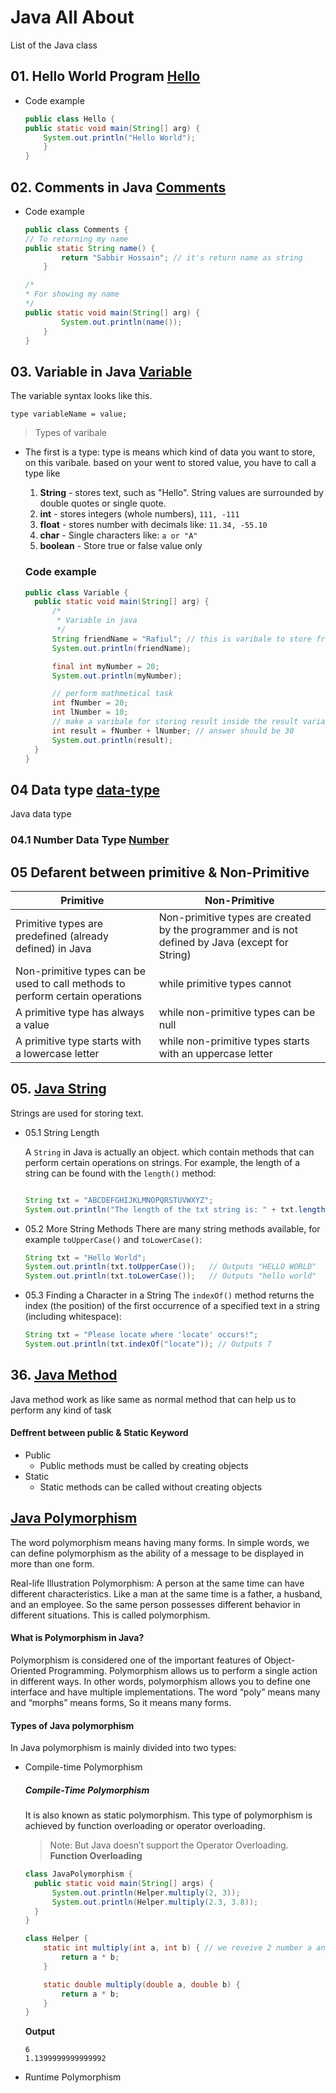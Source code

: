 # Java All About

List of the Java class

## 01. Hello World Program [Hello](./Hello.java)

- Code example

  ```java
  public class Hello {
  public static void main(String[] arg) {
      System.out.println("Hello World");
      }
  }
  ```

## 02. Comments in Java [Comments](./Comments.java)

- Code example

  ```java
  public class Comments {
  // To returning my name
  public static String name() {
          return "Sabbir Hossain"; // it's return name as string
      }

  /*
  * For showing my name
  */
  public static void main(String[] arg) {
          System.out.println(name());
      }
  }
  ```

## 03. Variable in Java [Variable](./Variable.java)

The variable syntax looks like this.

```console
type variableName = value;
```

> Types of varibale

- The first is a type: type is means which kind of data you want to store, on
  this varibale. based on your went to stored value, you have to call a type
  like

  1. **String** - stores text, such as "Hello". String values are surrounded by
     double quotes or single quote.
  2. **int** - stores integers (whole numbers), `111, -111`
  3. **float** - stores number with decimals like: `11.34, -55.10`
  4. **char** - Single characters like: `a or "A"`
  5. **boolean** - Store true or false value only

  ### Code example

  ```java
  public class Variable {
    public static void main(String[] arg) {
        /*
         * Variable in java
         */
        String friendName = "Rafiul"; // this is varibale to store friend name
        System.out.println(friendName);

        final int myNumber = 20;
        System.out.println(myNumber);

        // perform mathmetical task
        int fNumber = 20;
        int lNumber = 10;
        // make a varibale for storing result inside the result variable
        int result = fNumber + lNumber; // answer should be 30
        System.out.println(result);
    }
  }
  ```

## 04 Data type [data-type](./data-types)

Java data type

### 04.1 Number Data Type [Number](./data-types/NumberType.java)

## 05 Defarent between primitive & Non-Primitive

| Primitive                                                                     | Non-Primitive                                                                                    |
| ----------------------------------------------------------------------------- | ------------------------------------------------------------------------------------------------ |
| Primitive types are predefined (already defined) in Java                      | Non-primitive types are created by the programmer and is not defined by Java (except for String) |
| Non-primitive types can be used to call methods to perform certain operations | while primitive types cannot                                                                     |
| A primitive type has always a value                                           | while non-primitive types can be null                                                            |
| A primitive type starts with a lowercase letter                               | while non-primitive types starts with an uppercase letter                                        |

## 05. [Java String](./String/JavaString.java)

Strings are used for storing text.

- 05.1 String Length

  A `String` in Java is actually an object. which contain methods that can
  perform certain operations on strings. For example, the length of a string can
  be found with the `length()` method:

  ```java

  String txt = "ABCDEFGHIJKLMNOPQRSTUVWXYZ";
  System.out.println("The length of the txt string is: " + txt.length());
  ```

- 05.2 More String Methods There are many string methods available, for example
  `toUpperCase()` and `toLowerCase()`:
  ```java
  String txt = "Hello World";
  System.out.println(txt.toUpperCase());   // Outputs "HELLO WORLD"
  System.out.println(txt.toLowerCase());   // Outputs "hello world"
  ```
- 05.3 Finding a Character in a String The `indexOf()` method returns the index
  (the position) of the first occurrence of a specified text in a string
  (including whitespace):

  ```java
  String txt = "Please locate where 'locate' occurs!";
  System.out.println(txt.indexOf("locate")); // Outputs 7
  ```

## 36. [Java Method](./oop-ep-33/java-method/JavaMethod.java)

Java method work as like same as normal method that can help us to perform any
kind of task

#### Deffrent between public & Static Keyword

- Public
  - Public methods must be called by creating objects
- Static
  - Static methods can be called without creating objects

## [Java Polymorphism](./oop-ep-33/java-polymorphism/JavaPolymorphism.java)

The word polymorphism means having many forms. In simple words, we can define
polymorphism as the ability of a message to be displayed in more than one form.

Real-life Illustration Polymorphism: A person at the same time can have
different characteristics. Like a man at the same time is a father, a husband,
and an employee. So the same person possesses different behavior in different
situations. This is called polymorphism.

#### What is Polymorphism in Java?

Polymorphism is considered one of the important features of Object-Oriented
Programming. Polymorphism allows us to perform a single action in different
ways. In other words, polymorphism allows you to define one interface and have
multiple implementations. The word “poly” means many and “morphs” means forms,
So it means many forms.

#### Types of Java polymorphism

In Java polymorphism is mainly divided into two types:

- Compile-time Polymorphism

  ##### Compile-Time Polymorphism

  It is also known as static polymorphism. This type of polymorphism is achieved
  by function overloading or operator overloading.

  > Note: But Java doesn’t support the Operator Overloading. **Function
  > Overloading**

  ```java
  class JavaPolymorphism {
    public static void main(String[] args) {
        System.out.println(Helper.multiply(2, 3));
        System.out.println(Helper.multiply(2.3, 3.8));
    }
  }

  class Helper {
      static int multiply(int a, int b) { // we reveive 2 number a and b which is intiger types
          return a * b;
      }

      static double multiply(double a, double b) {
          return a * b;
      }
  }

  ```

  **Output**

  ```
  6
  1.1399999999999992
  ```

- Runtime Polymorphism

```

```

